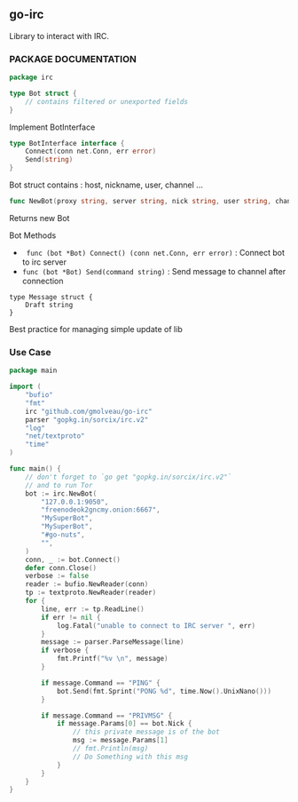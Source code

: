 ## go-irc
Library to interact with IRC.

### PACKAGE DOCUMENTATION
```go
package irc
```
```go
type Bot struct {
    // contains filtered or unexported fields
}
```
Implement BotInterface 
```go
type BotInterface interface {
    Connect(conn net.Conn, err error)
    Send(string)
}
```
Bot struct contains : host, nickname, user, channel ...

```go
func NewBot(proxy string, server string, nick string, user string, channel string, pass string) *Bot
```
Returns new Bot


Bot Methods
* ``` func (bot *Bot) Connect() (conn net.Conn, err error)``` : Connect bot to irc server
* ``` func (bot *Bot) Send(command string) ``` : Send message to channel after connection

```
type Message struct {
    Draft string
}
```
Best practice for managing simple update of lib

### Use Case
```go
package main

import (
    "bufio"
    "fmt"
    irc "github.com/gmolveau/go-irc"
    parser "gopkg.in/sorcix/irc.v2"
    "log"
    "net/textproto"
    "time"
)

func main() {
    // don't forget to `go get "gopkg.in/sorcix/irc.v2"`
    // and to run Tor
    bot := irc.NewBot(
        "127.0.0.1:9050",
        "freenodeok2gncmy.onion:6667",
        "MySuperBot",
        "MySuperBot",
        "#go-nuts",
        "",
    )
    conn, _ := bot.Connect()
    defer conn.Close()
    verbose := false
    reader := bufio.NewReader(conn)
    tp := textproto.NewReader(reader)
    for {
        line, err := tp.ReadLine()
        if err != nil {
            log.Fatal("unable to connect to IRC server ", err)
        }
        message := parser.ParseMessage(line)
        if verbose {
            fmt.Printf("%v \n", message)
        }

        if message.Command == "PING" {
            bot.Send(fmt.Sprint("PONG %d", time.Now().UnixNano()))
        }

        if message.Command == "PRIVMSG" {
            if message.Params[0] == bot.Nick {
                // this private message is of the bot
                msg := message.Params[1]
                // fmt.Println(msg)
                // Do Something with this msg
            }
        }
    }
}
```
